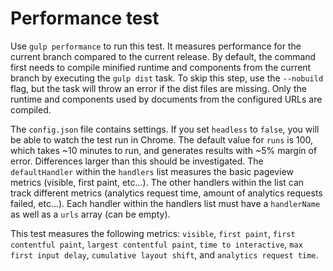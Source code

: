# Performance test

Use `gulp performance` to run this test. It measures performance for the current branch compared to the current release. By default, the command first needs to compile minified runtime and components from the current branch by executing the `gulp dist` task. To skip this step, use the `--nobuild` flag, but the task will throw an error if the dist files are missing. Only the runtime and components used by documents from the configured URLs are compiled.

The `config.json` file contains settings. If you set `headless` to `false`, you will be able to watch the test run in Chrome. The default value for `runs` is 100, which takes ~10 minutes to run, and generates results with ~5% margin of error. Differences larger than this should be investigated. The `defaultHandler` within the `handlers` list measures the basic pageview metrics (visible, first paint, etc...). The other handlers within the list can track different metrics (analytics request time, amount of analytics requests failed, etc...). Each handler within the handlers list must have a `handlerName` as well as a `urls` array (can be empty).

This test measures the following metrics: `visible`, `first paint`, `first contentful paint`, `largest contentful paint`, `time to interactive`, `max first input delay`, `cumulative layout shift`, and `analytics request time`.

